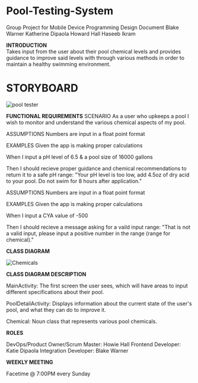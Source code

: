 # Pool-Testing-System
Group Project for Mobile Device Programming
Design Document
Blake Warner
Katherine Dipaola
Howard Hall
Haseeb Ikram

**INTRODUCTION**
<br>
Takes input from the user about their pool chemical levels and provides guidance to improve said levels with through various methods in order to maintain a healthy swimming environment.

<h1>STORYBOARD</h1>

![pool tester](https://user-images.githubusercontent.com/56894894/120109395-45013080-c137-11eb-8dbf-42044cb5614d.PNG)

**FUNCTIONAL REQUIREMENTS**
SCENARIO
As a user who upkeeps a pool I wish to monitor and understand the various chemical aspects of my pool.

ASSUMPTIONS
Numbers are input in a float point format

EXAMPLES
Given the app is making proper calculations

When I input a pH level of 6.5 & a pool size of 16000 gallons

Then I should recieve proper guidance and chemical recommendations to return it to a safe pH range: "Your pH level is too low, add 4.5oz of dry acid to your pool. Do not swim for 8 hours after application."

ASSUMPTIONS
Numbers are input in a float point format

EXAMPLES
Given the app is making proper calculations

When I input a CYA value of -500

Then I should recieve a message asking for a vaild input range: "That is not a valid input, please input a positive number in the range (range for chemical)."

**CLASS DIAGRAM**

![Chemicals](https://user-images.githubusercontent.com/70410161/120087131-73d5c300-c0b3-11eb-98e1-3f99463dea2b.jpeg)

**CLASS DIAGRAM DESCRIPTION**

MainActivity: The first screen the user sees, which will have areas to input different specifications about their pool.

PoolDetailActivity: Displays information about the current state of the user's pool, and what they can do to improve it.

Chemical: Noun class that represents various pool chemicals.

**ROLES**

DevOps/Product Owner/Scrum Master: Howie Hall
Frontend Developer: Katie Dipaola
Integration Developer: Blake Warner

**WEEKLY MEETING**

Facetime @ 7:00PM every Sunday
